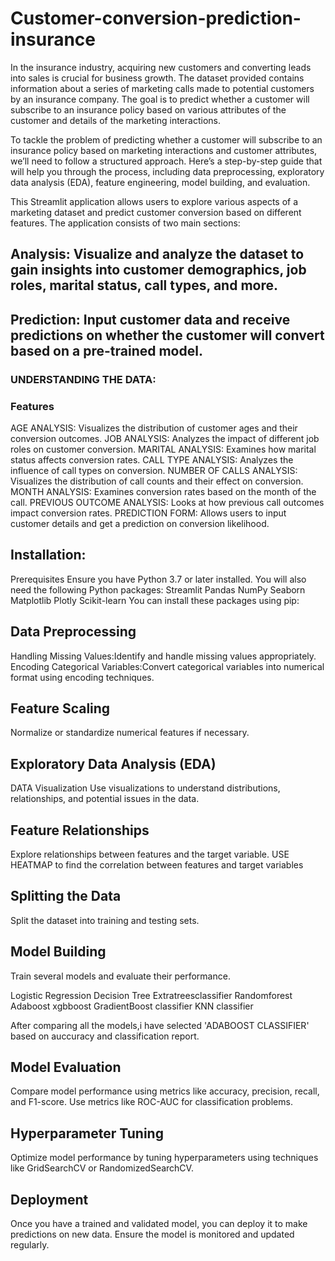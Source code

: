 # Customer-conversion-prediction-insurance

In the insurance industry, acquiring new customers and converting leads into sales is crucial for business growth. The dataset provided contains information about a series
of marketing calls made to potential customers by an insurance company. The goal is to predict whether a customer will subscribe to an insurance policy based on various
attributes of the customer and details of the marketing interactions.

To tackle the problem of predicting whether a customer will subscribe to an insurance policy based on marketing interactions and customer attributes, we’ll need to follow a structured approach. Here’s a step-by-step guide that will help you through the process, including data preprocessing, exploratory data analysis (EDA), feature engineering, model building, and evaluation.

This Streamlit application allows users to explore various aspects of a marketing dataset and predict customer conversion based on different features. The application consists of two main sections:

## Analysis: Visualize and analyze the dataset to gain insights into customer demographics, job roles, marital status, call types, and more.


## Prediction: Input customer data and receive predictions on whether the customer will convert based on a pre-trained model.

### UNDERSTANDING THE DATA:
### Features
AGE ANALYSIS: Visualizes the distribution of customer ages and their conversion outcomes.
JOB ANALYSIS: Analyzes the impact of different job roles on customer conversion.
MARITAL ANALYSIS: Examines how marital status affects conversion rates.
CALL TYPE ANALYSIS: Analyzes the influence of call types on conversion.
NUMBER OF CALLS ANALYSIS: Visualizes the distribution of call counts and their effect on conversion.
MONTH ANALYSIS: Examines conversion rates based on the month of the call.
PREVIOUS OUTCOME ANALYSIS: Looks at how previous call outcomes impact conversion rates.
PREDICTION FORM: Allows users to input customer details and get a prediction on conversion likelihood.

## Installation:

Prerequisites
Ensure you have Python 3.7 or later installed. You will also need the following Python packages:
Streamlit
Pandas
NumPy
Seaborn
Matplotlib
Plotly
Scikit-learn
You can install these packages using pip:


##  Data Preprocessing
Handling Missing Values:Identify and handle missing values appropriately.
Encoding Categorical Variables:Convert categorical variables into numerical format using encoding techniques.

## Feature Scaling
Normalize or standardize numerical features if necessary.

## Exploratory Data Analysis (EDA)
DATA Visualization
Use visualizations to understand distributions, relationships, and potential issues in the data.

## Feature Relationships
Explore relationships between features and the target variable.
USE HEATMAP to find the correlation between features and target variables

## Splitting the Data
Split the dataset into training and testing sets.

## Model Building
Train several models and evaluate their performance.

Logistic Regression
Decision Tree
Extratreesclassifier
Randomforest
Adaboost
xgbboost
GradientBoost classifier
KNN classifier

After comparing all the models,i have selected 'ADABOOST CLASSIFIER' based on auccuracy  and classification report.

## Model Evaluation
Compare model performance using metrics like accuracy, precision, recall, and F1-score. Use metrics like ROC-AUC for classification problems.

## Hyperparameter Tuning
Optimize model performance by tuning hyperparameters using techniques like GridSearchCV or RandomizedSearchCV.

## Deployment
Once you have a trained and validated model, you can deploy it to make predictions on new data. Ensure the model is monitored and updated regularly.
